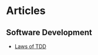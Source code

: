 # Articles

## Software Development

* [Laws of TDD](http://butunclebob.com/ArticleS.UncleBob.TheThreeRulesOfTdd)
